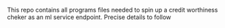 This repo contains all programs files needed to spin up a credit worthiness cheker as an ml service endpoint. Precise details to follow